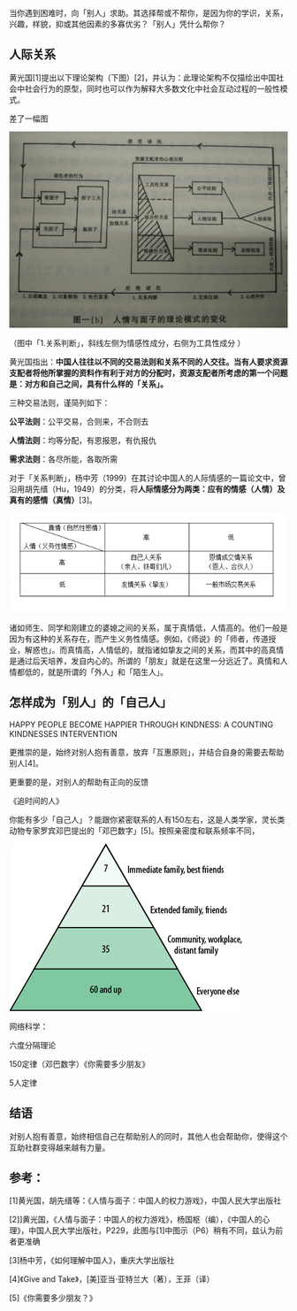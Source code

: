 当你遇到困难时，向「别人」求助。其选择帮或不帮你，是因为你的学识，关系，兴趣，样貌，抑或其他因素的多寡优劣？「别人」凭什么帮你？

## 人际关系

黄光国[1]提出以下理论架构（下图）[2]，并认为：此理论架构不仅描绘出中国社会中社会行为的原型，同时也可以作为解释大多数文化中社会互动过程的一般性模式。



差了一幅图



![what-does-other-help-you-depending-on-1](../assets/images/what-does-other-help-you-depending-on-1.jpg)

（图中「1.关系判断」，斜线左侧为情感性成分，右侧为工具性成分 ）



黄光国指出：**中国人往往以不同的交易法则和关系不同的人交往。当有人要求资源支配者将他所掌握的资料作有利于对方的分配时，资源支配者所考虑的第一个问题是：对方和自己之间，具有什么样的「关系」。**

三种交易法则，谨简列如下：

**公平法则**：公平交易，合则来，不合则去

**人情法则**：均等分配，有恩报恩，有仇报仇

**需求法则**：各尽所能，各取所需

对于「关系判断」，杨中芳（1999）在其讨论中国人的人际情感的一篇论文中，曾沿用胡先缙（Hu，1949）的分类，将**人际情感分为两类：应有的情感（人情）及真有的感情（真情）**[3]。

![what-does-other-help-you-depending-on-2](../assets/images/what-does-other-help-you-depending-on-2.png)

诸如师生、同学和刚建立的婆媳之间的关系，属于真情低，人情高的。他们一般是因为有这种的关系存在，而产生义务性情感。例如，《师说》的「师者，传道授业，解惑也」。而真情高，人情低的，就指诸如挚友之间的关系，而其中的高真情是通过后天培养，发自内心的。所谓的「朋友」就是在这里一分远近了。真情和人情都低的，就是所谓的「外人」和「陌生人」。


## 怎样成为「别人」的「自己人」

HAPPY PEOPLE BECOME HAPPIER THROUGH KINDNESS: A COUNTING KINDNESSES INTERVENTION



更推崇的是，始终对别人抱有善意，放弃「互惠原则」，并结合自身的需要去帮助别人[4]。

更重要的是，对别人的帮助有正向的反馈



《追时间的人》



你能有多少「自己人」？能跟你紧密联系的人有150左右，这是人类学家，灵长类动物专家罗宾邓巴提出的「邓巴数字」[5]。按照亲密度和联系频率不同，

![](../assets/images/Dunbar's-number.jpg)



网络科学：

六度分隔理论

150定律（邓巴数字）《你需要多少朋友》

5人定律


## 结语

对别人抱有善意，始终相信自己在帮助别人的同时，其他人也会帮助你，使得这个互助社群变得越来越有力量。



## 参考：

[1]黄光国，胡先缙等：《人情与面子：中国人的权力游戏》，中国人民大学出版社

[2]]黄光国，《人情与面子：中国人的权力游戏》，杨国枢（编），《中国人的心理》，中国人民大学出版社，P229，此图与[1]中图示（P6）稍有不同，兹认为前者更准确

[3]杨中芳，《如何理解中国人》，重庆大学出版社

[4]《Give and Take》，[美]亚当·亚特兰大（著），王菲（译）

[5]《你需要多少朋友？》